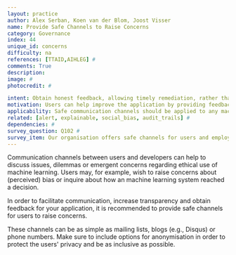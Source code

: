 ```yaml
---
layout: practice
author: Alex Serban, Koen van der Blom, Joost Visser
name: Provide Safe Channels to Raise Concerns
category: Governance
index: 44
unique_id: concerns
difficulty: na
references: [TTAID,AIHLEG] #
comments: True
description:
image: #
photocredit: #

intent: Obtain honest feedback, allowing timely remediation, rather than giving rise to conflict.  #
motivation: Users can help improve the application by providing feedback.  #
applicability: Safe communication channels should be applied to any machine learning application.
related: [alert, explainable, social_bias, audit_trails] #
dependencies: #
survey_question: Q102 #
survey_item: Our organisation offers safe channels for users and employees to raise concerns about privacy, safety, security, fairness, or other concerns related to our ML applications.
---
```


Communication channels between users and developers can help to discuss issues, dilemmas or emergent concerns regarding ethical use of machine learning. Users may, for example, wish to raise concerns about (perceived) bias or inquire about how an machine learning system reached a decision.

In order to facilitate communication, increase transparency and obtain feedback for your application, it is recommended to provide safe channels for users to raise concerns.

These channels can be as simple as mailing lists, blogs (e.g., Disqus) or phone numbers.
Make sure to include options for anonymisation in order to protect the users' privacy and be as inclusive as possible.
